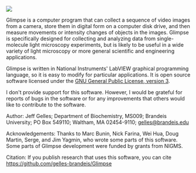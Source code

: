 ![](http://gelles-brandeis.github.io/Glimpse/Glimpse%20logo3s.jpg)

Glimpse is a computer program that can collect a sequence of video images from a camera, store them in digital form on a computer disk drive, and then measure movements or intensity changes of objects in the images. Glimpse is specifically designed for collecting and analyzing data from single-molecule light microscopy experiments, but is likely to be useful in a wide variety of light microscopy or more general scientific and engineering applications.

Glimpse is written in National Instruments' LabVIEW graphical programming language, so it is easy to modify for particular applications.  It is open source software licensed under the [GNU General Public License, version 3](http://www.gnu.org/licenses/gpl-3.0.txt).

I don't provide support for this software.  However, I would be grateful for reports of bugs in the software or for any improvements that others would like to contribute to the software.

Author:
Jeff Gelles;
Department of Biochemistry, MS009;
Brandeis University;
PO Box 549110;
Waltham, MA 02454-9110;
gelles@brandeis.edu

Acknowledgements:  Thanks to Marc Bunin, Nick Farina, Wei Hua, Doug Martin, Serge, and Jim Yagmin, who  wrote some parts of this software.  Some parts of Glimpse development were funded by grants from NIGMS.

Citation:  If you publish research that uses this software, you can cite https://github.com/gelles-brandeis/Glimpse 
